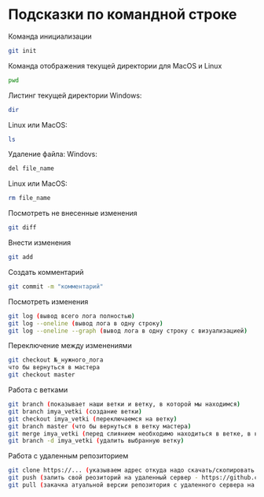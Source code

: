 # Подсказки по командной строке


Команда инициализации 
```sh
git init
```

Команда отображения текущей директории для MacOS и Linux
```sh
pwd
```

Листинг текущей директории
Windows:
```sh
dir
```
Linux или MacOS:
```sh
ls
```

Удаление файла:
Windovs:
```sh
del file_name
```

Linux или MacOS:
```sh
rm file_name
```

Посмотреть не внесенные изменения
```sh
git diff
```

Внести изменения
```sh
git add
```

Создать комментарий
```sh
git commit -m "комментарий"
```

Посмотреть изменения
```sh
git log (вывод всего лога полностью)
git log --oneline (вывод лога в одну строку)
git log --oneline --graph (вывод лога в одну строку с визуализацией)
```

Переключение между изменениями
```sh
git checkout №_нужного_лога
что бы вернуться в мастера
git checkout master
```

Работа с ветками
```sh
git branch (показывает наши ветки и ветку, в которой мы находимся)
git branch imya_vetki (создание ветки)
git checkout imya_vetki (переключаемся на ветку)
git branch master (что бы вернуться в ветку мастера)
git merge imya_vetki (перед слиянием необходимо находиться в ветке, в которую объединяют, master)
git branch -d imya_vetki (удалить выбранную ветку)
```

Работа с удаленным репозиторием
```sh
git clone https://... (указываем адрес откуда надо скачать/скопировать репозиторий на свой компьютер)
git push (залить свой реозиторий на удаленный сервер - https://github.com)
git pull (закачка атуальной версии репозитория с удаленного сервера на свой компьютер)
```